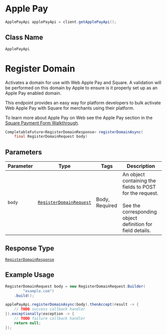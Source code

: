 # Apple Pay

```java
ApplePayApi applePayApi = client.getApplePayApi();
```

## Class Name

`ApplePayApi`


# Register Domain

Activates a domain for use with Web Apple Pay and Square. A validation
will be performed on this domain by Apple to ensure is it properly set up as
an Apple Pay enabled domain.

This endpoint provides an easy way for platform developers to bulk activate
Web Apple Pay with Square for merchants using their platform.

To learn more about Apple Pay on Web see the Apple Pay section in the
[Square Payment Form Walkthrough](https://developer.squareup.com/docs/docs/payment-form/payment-form-walkthrough).

```java
CompletableFuture<RegisterDomainResponse> registerDomainAsync(
    final RegisterDomainRequest body)
```

## Parameters

| Parameter | Type | Tags | Description |
|  --- | --- | --- | --- |
| `body` | [`RegisterDomainRequest`](/doc/models/register-domain-request.md) | Body, Required | An object containing the fields to POST for the request.<br><br>See the corresponding object definition for field details. |

## Response Type

[`RegisterDomainResponse`](/doc/models/register-domain-response.md)

## Example Usage

```java
RegisterDomainRequest body = new RegisterDomainRequest.Builder(
        "example.com")
    .build();

applePayApi.registerDomainAsync(body).thenAccept(result -> {
    // TODO success callback handler
}).exceptionally(exception -> {
    // TODO failure callback handler
    return null;
});
```


